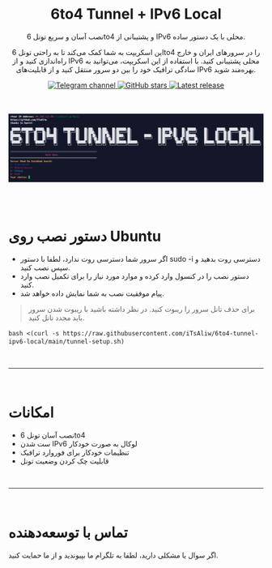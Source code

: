 

<h1 align="center">6to4 Tunnel + IPv6 Local</h1>

<p align="center">
نصب آسان و سریع تونل 6to4 و پشتیبانی از IPv6 محلی با یک دستور ساده.
</p>

<p align="center">
این اسکریپت به شما کمک می‌کند تا به راحتی تونل 6to4 را در سرورهای ایران و خارج راه‌اندازی کنید و از IPv6 محلی پشتیبانی کنید. با استفاده از این اسکریپت، می‌توانید به سادگی ترافیک خود را بین دو سرور منتقل کنید و از قابلیت‌های IPv6 بهره‌مند شوید.
</p>

<div align="center">
    <a href="https://t.me/iTsAliwChannel"> <img src="https://img.shields.io/badge/TelegramChannel-%230577B8?logo=telegram" alt="Telegram channel"/> </a>
    <a href="https://github.com/iTsAliw/6to4-Gre6-Tunnel"> <img src="https://img.shields.io/github/stars/iTsAliw/6to4-Gre6-Tunnel?style=flat" alt="GitHub stars"/> </a>
    <a href="https://github.com/iTsAliw/6to4-Gre6-Tunnel/releases/latest"> <img src="https://img.shields.io/github/release/iTsAliw/6to4-Gre6-Tunnel.svg" alt="Latest release"/> </a>
</div>


<br>
<br>

<p align="center"><a href="#"><img src="./p1.png" alt="Image"></a></p>

<br>
<br>

# دستور نصب روی Ubuntu

- اگر سرور شما دسترسی روت ندارد، لطفا با دستور sudo -i دسترسی روت بدهید و سپس نصب کنید.
- دستور نصب را در کنسول وارد کرده و موارد مورد نیاز را برای تکمیل نصب وارد کنید.
- پیام موفقیت نصب به شما نمایش داده خواهد شد.
> برای حذف تانل سرور را ریبوت کنید.
> در نظر داشته باشید با ریبوت شدن سرور باید مجدد تانل کنید.
```
bash <(curl -s https://raw.githubusercontent.com/iTsAliw/6to4-tunnel-ipv6-local/main/tunnel-setup.sh)
```

<br>
<hr>
<br>



# امکانات

- نصب آسان تونل 6to4
- ست شدن IPv6 لوکال به صورت خودکار
- تنظیمات خودکار برای فوروارد ترافیک
- قابلیت چک کردن وضعیت تونل

<br>
<hr>
<br>

# تماس با توسعه‌دهنده

اگر سوال یا مشکلی دارید، لطفا به تلگرام ما بپیوندید و از ما حمایت کنید.





